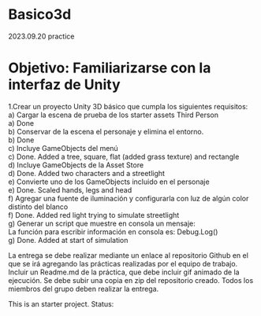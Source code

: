 # Basico3d
 2023.09.20 practice

<h1>Objetivo: Familiarizarse con la interfaz de Unity</h1>

1.Crear un proyecto Unity 3D básico que cumpla los siguientes requisitos:</br>
   a) Cargar la escena de prueba de los starter assets Third Person </br>
   a) Done</br>
  b) Conservar de la escena el personaje y elimina el entorno.</br>
  b) Done</br>
  c)  Incluye GameObjects del menú</br>
  c) Done. Added a tree, square, flat (added grass texture) and rectangle</br>
  d) Incluye GameObjects de la Asset Store</br>
  d) Done. Added two characters and a streetlight</br>
  e) Convierte uno de los GameObjects incluido en el personaje  </br>
  e) Done. Scaled hands, legs and head</br>
  f) Agregar una fuente de iluminación y configurarla con luz de algún color distinto del blanco</br>
  f) Done. Added red light trying to simulate streetlight</br>
  g) Generar un script que muestre en consola un mensaje: </br>
     La función para escribir información en consola es: Debug.Log()</br>
     g) Done. Added at start of simulation</br>

La entrega se debe realizar mediante un enlace al repositorio Github en el que se irá agregando las prácticas realizadas por el equipo de trabajo. Incluir un Readme.md de la práctica, que debe incluir gif animado de la ejecución. Se debe subir una copia en zip del repositorio creado. Todos los miembros del grupo deben realizar la entrega.</br>

This is an starter project. Status:</br>







